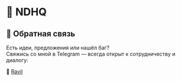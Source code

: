 # 🎯 NDHQ

## 🤝 Обратная связь

Есть идеи, предложения или нашёл баг?  
Свяжись со мной в Telegram — всегда открыт к сотрудничеству и диалогу:

📩 [Ravil](https://t.me/nd_admin95)
